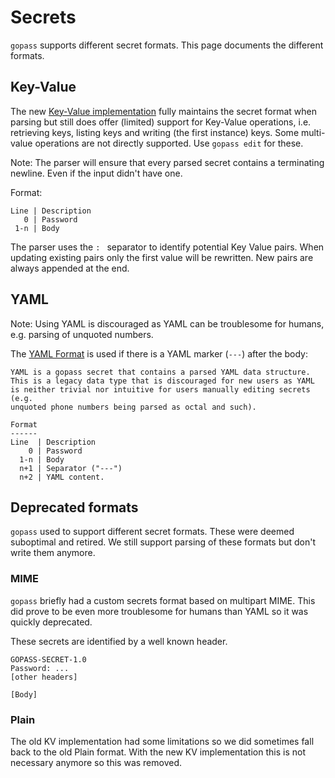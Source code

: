 # Secrets

`gopass` supports different secret formats. This page documents the different formats.

## Key-Value

The new [Key-Value implementation](../pkg/gopass/secrets/akv.go) fully maintains the secret format
when parsing but still does offer (limited) support for Key-Value operations, i.e. retrieving keys,
listing keys and writing (the first instance) keys. Some multi-value operations are not directly
supported. Use `gopass edit` for these.

Note: The parser will ensure that every parsed secret contains a terminating newline. Even if the
input didn't have one.

Format:

```text
Line | Description
   0 | Password
 1-n | Body
```

The parser uses the `: ` separator to identify potential Key Value pairs.
When updating existing pairs only the first value will be rewritten.
New pairs are always appended at the end.

## YAML

Note: Using YAML is discouraged as YAML can be troublesome for humans, e.g. parsing of unquoted numbers.

The [YAML Format](../pkg/gopass/secrets/yaml.go) is used if there is a YAML marker (`---`) after the body:

```text
YAML is a gopass secret that contains a parsed YAML data structure.
This is a legacy data type that is discouraged for new users as YAML
is neither trivial nor intuitive for users manually editing secrets (e.g.
unquoted phone numbers being parsed as octal and such).

Format
------
Line  | Description
    0 | Password
  1-n | Body
  n+1 | Separator ("---")
  n+2 | YAML content.
```

## Deprecated formats

`gopass` used to support different secret formats. These were deemed suboptimal and retired.
We still support parsing of these formats but don't write them anymore.

### MIME

`gopass` briefly had a custom secrets format based on multipart MIME. This did prove to be even more troublesome for humans than YAML so it was quickly deprecated.

These secrets are identified by a well known header.

```text
GOPASS-SECRET-1.0
Password: ...
[other headers]

[Body]
```

### Plain

The old KV implementation had some limitations so we did sometimes fall back to the old Plain format. With the new KV implementation this is not necessary anymore so this was removed.
